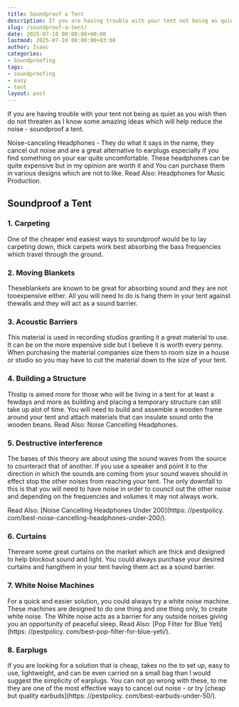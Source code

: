 ```yaml
---
title: Soundproof a Tent
description: If you are having trouble with your tent not being as quiet as you wish then do not threaten as I know some amazing ideas which will help reduce the noise -...
slug: /soundproof-a-tent/
date: 2025-07-10 00:00:00+00:00
lastmod: 2025-07-10 00:00:00+03:00
author: Isaac
categories:
- Soundproofing
tags:
- soundproofing
- easy
- tent
layout: post
---
```


If you are having trouble with your tent not being as quiet as you wish then do not threaten as I know some amazing ideas which will help reduce the noise - soundproof a tent.

Noise-canceling Headphones - They do what it says in the name, they cancel out noise and are a great alternative to earplugs especially if you find something on your ear quite uncomfortable. These headphones can be quite expensive but in my opinion are worth it and You can purchase them in various designs which are not to like. Read Also: Headphones for Music Production.

##  Soundproof a Tent

###  1. Carpeting

One of the cheaper end easiest ways to soundproof would be to lay carpeting down, thick carpets work best absorbing the bass frequencies which travel through the ground.

###  2. Moving Blankets

Theseblankets are known to be great for absorbing sound and they are not tooexpensive either. All you will need to do is hang them in your tent against thewalls and they will act as a sound barrier.

###  3. Acoustic Barriers

This material is used in recording studios granting it a great material to use. It can be on the more expensive side but I believe it is worth every penny. When purchasing the material companies size them to room size in a house or studio so you may have to cut the material down to the size of your tent.

###  4. Building a Structure

Thistip is aimed more for those who will be living in a tent for at least a fewdays and more as building and placing a temporary structure can still take up alot of time. You will need to build and assemble a wooden frame around your tent and attach materials that can insulate sound onto the wooden beans. Read Also: Noise Cancelling Headphones.

###  5. Destructive interference

The bases of this theory are about using the sound waves from the source to counteract that of another. If you use a speaker and point it to the direction in which the sounds are coming from your sound waves should in effect stop the other noises from reaching your tent. The only downfall to this is that you will need to have noise in order to council out the other noise and depending on the frequencies and volumes it may not always work.

Read Also: [Noise Cancelling Headphones Under 200](https: //pestpolicy. com/best-noise-cancelling-headphones-under-200/).

###  6. Curtains

Thereare some great curtains on the market which are thick and designed to help blockout sound and light. You could always purchase your desired curtains and hangthem in your tent having them act as a sound barrier.

###  7. White Noise Machines

For a quick and easier solution, you could always try a white noise machine. These machines are designed to do one thing and one thing only, to create white noise. The White noise acts as a barrier for any outside noises giving you an opportunity of peaceful sleep. Read Also: [Pop Filter for Blue Yeti](https: //pestpolicy. com/best-pop-filter-for-blue-yeti/).

###  8. Earplugs

If you are looking for a solution that is cheap, takes no the to set up, easy to use, lightweight, and can be even carried on a small bag than I would suggest the simplicity of earplugs. You can not go wrong with these, to me they are one of the most effective ways to cancel out noise - or try [cheap but quality earbuds](https: //pestpolicy. com/best-earbuds-under-50/).
